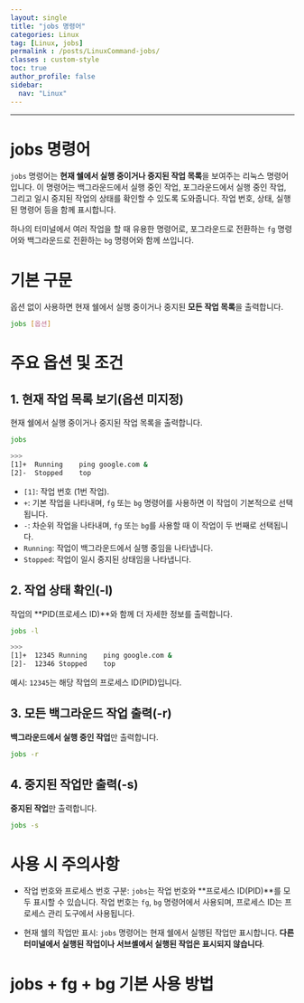 ```yaml
---
layout: single
title: "jobs 명령어"
categories: Linux
tag: [Linux, jobs]
permalink : /posts/LinuxCommand-jobs/
classes : custom-style
toc: true
author_profile: false
sidebar:
  nav: "Linux"
---
```


<hr>

# jobs 명령어

`jobs` 명령어는 **현재 쉘에서 실행 중이거나 중지된 작업 목록**을 보여주는 리눅스 명령어입니다. 이 명령어는 백그라운드에서 실행 중인 작업, 포그라운드에서 실행 중인 작업, 그리고 일시 중지된 작업의 상태를 확인할 수 있도록 도와줍니다. 작업 번호, 상태, 실행된 명령어 등을 함께 표시합니다.

하나의 터미널에서 여러 작업을 할 때 유용한 명령어로, 포그라운드로 전환하는 `fg` 명령어와 백그라운드로 전환하는 `bg` 명령어와 함께 쓰입니다. 

# 기본 구문

옵션 없이 사용하면 현재 쉘에서 실행 중이거나 중지된 **모든 작업 목록**을 출력합니다.

```bash
jobs [옵션]
```

# 주요 옵션 및 조건

## 1. 현재 작업 목록 보기(옵션 미지정)

현재 쉘에서 실행 중이거나 중지된 작업 목록을 출력합니다.

```bash
jobs

>>>
[1]+  Running    ping google.com &
[2]-  Stopped    top
```

- `[1]`: 작업 번호 (1번 작업).
- `+`: 기본 작업을 나타내며, `fg` 또는 `bg` 명령어를 사용하면 이 작업이 기본적으로 선택됩니다.
- `-`: 차순위 작업을 나타내며, `fg` 또는 `bg`를 사용할 때 이 작업이 두 번째로 선택됩니다.
- `Running`: 작업이 백그라운드에서 실행 중임을 나타냅니다.
- `Stopped`: 작업이 일시 중지된 상태임을 나타냅니다.

## 2. 작업 상태 확인(-l)

작업의 **PID(프로세스 ID)**와 함께 더 자세한 정보를 출력합니다.

```bash
jobs -l

>>>
[1]+  12345 Running    ping google.com &
[2]-  12346 Stopped    top
```

예시: `12345`는 해당 작업의 프로세스 ID(PID)입니다.

## 3. 모든 백그라운드 작업 출력(-r)

**백그라운드에서 실행 중인 작업**만 출력합니다.

```bash
jobs -r
```

## 4. 중지된 작업만 출력(-s)

**중지된 작업**만 출력합니다.

```bash
jobs -s
```

# 사용 시 주의사항

- 작업 번호와 프로세스 번호 구분: `jobs`는 작업 번호와 **프로세스 ID(PID)**를 모두 표시할 수 있습니다. 작업 번호는 `fg`, `bg` 명령어에서 사용되며, 프로세스 ID는 프로세스 관리 도구에서 사용됩니다.

- 현재 쉘의 작업만 표시: `jobs` 명령어는 현재 쉘에서 실행된 작업만 표시합니다. **다른 터미널에서 실행된 작업이나 서브셸에서 실행된 작업은 표시되지 않습니다**.

# jobs + fg + bg 기본 사용 방법

